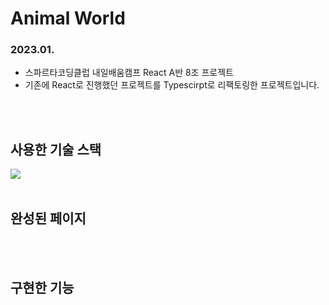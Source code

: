 # Animal World
### 2023.01.
- 스파르타코딩클럽 내일배움캠프 React A반 8조 프로젝트
- 기존에 React로 진행했던 프로젝트를 Typescirpt로 리팩토링한 프로젝트입니다.
<br>
<br>

## 사용한 기술 스택  
<img src="https://img.shields.io/badge/Typescript-3178C6?style=for-the-badge&logo=typescript&logoColor=white">
<br>
<br>

## 완성된 페이지
<br>
<br>

## 구현한 기능
